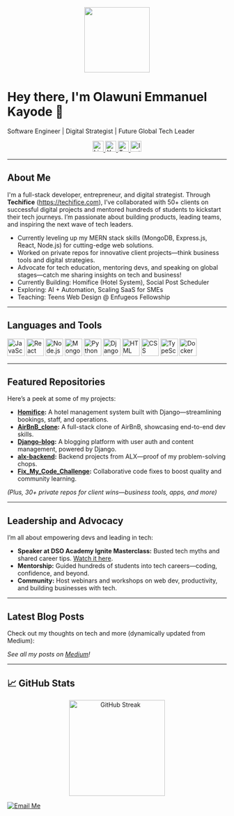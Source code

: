 <div align="center">
  <img height="150" src="https://media.giphy.com/media/M9gbBd9nbDrOTu1Mqx/giphy.gif" />
</div>

# Hey there, I'm Olawuni Emmanuel Kayode 👋
Software Engineer | Digital Strategist | Future Global Tech Leader

<div align="center">
  <a href="https://www.linkedin.com/in/olawuni-emmanuel-kayode">
    <img src="https://img.shields.io/static/v1?message=LinkedIn&logo=linkedin&label=&color=0077B5&logoColor=white" height="25" alt="LinkedIn" />
  </a>
  <a href="https://www.youtube.com/@olawuniemmanuel">
    <img src="https://img.shields.io/static/v1?message=YouTube&logo=youtube&label=&color=FF0000&logoColor=white" height="25" alt="YouTube" />
  </a>
  <a href="https://twitter.com/TheOKEmmanuel">
    <img src="https://img.shields.io/static/v1?message=Twitter&logo=twitter&label=&color=1DA1F2&logoColor=white" height="25" alt="Twitter" />
  </a>
  <a href="https://instagram.com/okemmanuel">
    <img src="https://img.shields.io/static/v1?message=Instagram&logo=instagram&label=&color=E4405F&logoColor=white" height="25" alt="Instagram" />
  </a>
</div>

---

## About Me

I'm a full-stack developer, entrepreneur, and digital strategist. Through **Techifice** (https://techifice.com), I’ve collaborated with 50+ clients on successful digital projects and mentored hundreds of students to kickstart their tech journeys. I’m passionate about building products, leading teams, and inspiring the next wave of tech leaders.

- Currently leveling up my MERN stack skills (MongoDB, Express.js, React, Node.js) for cutting-edge web solutions.
- Worked on private repos for innovative client projects—think business tools and digital strategies.
- Advocate for tech education, mentoring devs, and speaking on global stages—catch me sharing insights on tech and business!
- Currently Building: Homifice (Hotel System),  Social Post Scheduler  
- Exploring: AI + Automation, Scaling SaaS for SMEs
- Teaching: Teens Web Design @ Enfugeos Fellowship  

---

## Languages and Tools

<div align="left">
  <img src="https://cdn.jsdelivr.net/gh/devicons/devicon/icons/javascript/javascript-original.svg" height="40" alt="JavaScript" />
  <img src="https://cdn.jsdelivr.net/gh/devicons/devicon/icons/react/react-original.svg" height="40" alt="React" />
  <img src="https://cdn.jsdelivr.net/gh/devicons/devicon/icons/nodejs/nodejs-original.svg" height="40" alt="Node.js" />
  <img src="https://cdn.jsdelivr.net/gh/devicons/devicon/icons/mongodb/mongodb-original.svg" height="40" alt="MongoDB" />
  <img src="https://cdn.jsdelivr.net/gh/devicons/devicon/icons/python/python-original.svg" height="40" alt="Python" />
  <img src="https://cdn.jsdelivr.net/gh/devicons/devicon/icons/django/django-plain.svg" height="40" alt="Django" />
  <img src="https://cdn.jsdelivr.net/gh/devicons/devicon/icons/html5/html5-original.svg" height="40" alt="HTML" />
  <img src="https://cdn.jsdelivr.net/gh/devicons/devicon/icons/css3/css3-original.svg" height="40" alt="CSS" />
  <img src="https://cdn.jsdelivr.net/gh/devicons/devicon/icons/typescript/typescript-original.svg" height="40" alt="TypeScript" />
  <img src="https://cdn.jsdelivr.net/gh/devicons/devicon/icons/docker/docker-plain-wordmark.svg" height="40" alt="Docker" />
</div>

---

## Featured Repositories

Here’s a peek at some of my projects:

- **[Homifice](https://github.com/OK-Emmanuel/homifice):** A hotel management system built with Django—streamlining bookings, staff, and operations.
- **[AirBnB_clone](https://github.com/OK-Emmanuel/AirBnB_clone):** A full-stack clone of AirBnB, showcasing end-to-end dev skills.
- **[Django-blog](https://github.com/OK-Emmanuel/Django-blog):** A blogging platform with user auth and content management, powered by Django.
- **[alx-backend](https://github.com/OK-Emmanuel/alx-backend):** Backend projects from ALX—proof of my problem-solving chops.
- **[Fix_My_Code_Challenge](https://github.com/OK-Emmanuel/Fix_My_Code_Challenge):** Collaborative code fixes to boost quality and community learning.

*(Plus, 30+ private repos for client wins—business tools, apps, and more)*

---

## Leadership and Advocacy

I’m all about empowering devs and leading in tech:

- **Speaker at DSO Academy Ignite Masterclass:** Busted tech myths and shared career tips. [Watch it here](https://www.youtube.com/watch?v=G-EGDH50hGE).
- **Mentorship:** Guided hundreds of students into tech careers—coding, confidence, and beyond.
- **Community:** Host webinars and workshops on web dev, productivity, and building businesses with tech.

---

## Latest Blog Posts

Check out my thoughts on tech and more (dynamically updated from Medium):

<!-- BLOG-POST-LIST:START -->
<!-- BLOG-POST-LIST:END -->

*See all my posts on [Medium](https://medium.com/@olawuniemmanuelk)!*

---

## 📈 GitHub Stats

<div align="center">
  <img src="https://streak-stats.demolab.com?user=OK-Emmanuel&theme=dark&hide_border=false&border_radius=5" height="220" alt="GitHub Streak" />
</div>

[![Email Me](https://img.shields.io/badge/Email-okemmanuel@techifice.com-blue?style=flat&logo=gmail)](mailto:okemmanuel@techifice.com)


<!-- [![Top Langs](https://github-readme-stats.vercel.app/api/top-langs/?username=OK-Emmanuel&layout=compact&theme=vision-friendly-dark)](https://github.com/anuraghazra/github-readme-stats) -->
